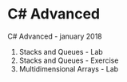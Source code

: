 # C# Advanced
C# Advanced - january 2018

01. Stacks and Queues - Lab
01. Stacks and Queues - Exercise
02. Multidimensional Arrays - Lab